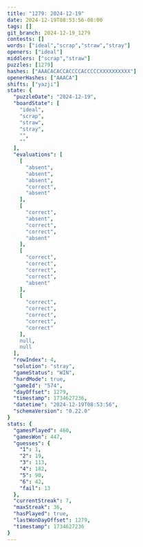 ```yaml
---
title: "1279: 2024-12-19"
date: 2024-12-19T08:53:56-08:00
tags: []
git_branch: 2024-12-19_1279
contests: []
words: ["ideal","scrap","straw","stray"]
openers: ["ideal"]
middlers: ["scrap","straw"]
puzzles: [1279]
hashes: ["AAACACACCACCCCACCCCCXXXXXXXXXX"]
openerHashes: ["AAACA"]
shifts: ["yazji"]
state: {
  "puzzleDate": "2024-12-19",
  "boardState": [
    "ideal",
    "scrap",
    "straw",
    "stray",
    "",
    ""
  ],
  "evaluations": [
    [
      "absent",
      "absent",
      "absent",
      "correct",
      "absent"
    ],
    [
      "correct",
      "absent",
      "correct",
      "correct",
      "absent"
    ],
    [
      "correct",
      "correct",
      "correct",
      "correct",
      "absent"
    ],
    [
      "correct",
      "correct",
      "correct",
      "correct",
      "correct"
    ],
    null,
    null
  ],
  "rowIndex": 4,
  "solution": "stray",
  "gameStatus": "WIN",
  "hardMode": true,
  "gameId": "574",
  "dayOffset": 1279,
  "timestamp": 1734627236,
  "datetime": "2024-12-19T08:53:56",
  "schemaVersion": "0.22.0"
}
stats: {
  "gamesPlayed": 460,
  "gamesWon": 447,
  "guesses": {
    "1": 1,
    "2": 19,
    "3": 113,
    "4": 182,
    "5": 90,
    "6": 42,
    "fail": 13
  },
  "currentStreak": 7,
  "maxStreak": 36,
  "hasPlayed": true,
  "lastWonDayOffset": 1279,
  "timestamp": 1734627236
}
---
```

<!-- more -->
